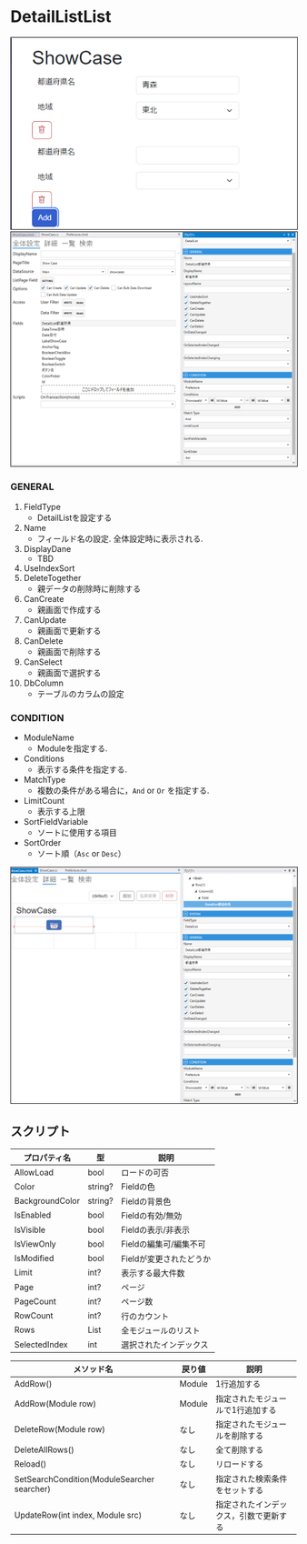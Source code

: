 # DetailListList

<img src="../../images/DetailList表示.png" alt="DetailList表示" title="DetailList表示" style="border: 1px solid;">

<img src="../../images/DetailList設定.png" alt="DetailList設定" title="DetailList設定" style="border: 1px solid;" >

### GENERAL
1. FieldType
    - DetailListを設定する
2. Name
    - フィールド名の設定. 全体設定時に表示される.
3. DisplayDane
    - TBD
4. UseIndexSort
5. DeleteTogether
   - 親データの削除時に削除する
6. CanCreate
   - 親画面で作成する
7. CanUpdate
   - 親画面で更新する
8. CanDelete
   - 親画面で削除する
9. CanSelect
   - 親画面で選択する
10. DbColumn
    - テーブルのカラムの設定

### CONDITION
- ModuleName
  - Moduleを指定する.
- Conditions
  - 表示する条件を指定する.
- MatchType
  - 複数の条件がある場合に，`And` or `Or` を指定する.
- LimitCount
  - 表示する上限
- SortFieldVariable
  - ソートに使用する項目
- SortOrder
  - ソート順（`Asc` or `Desc`）
<img src="../../images/DetailList詳細.png" alt="DetailList詳細" title="DetailList詳細" style="border: 1px solid;">


## スクリプト
| プロパティ名          | 型            | 説明             |
|-----------------|--------------|----------------|
| AllowLoad       | bool         | ロードの可否         |
| Color           | string?      | Fieldの色        |
| BackgroundColor | string?      | Fieldの背景色      | 
| IsEnabled       | bool         | Fieldの有効/無効    |
| IsVisible       | bool         | Fieldの表示/非表示   |
| IsViewOnly      | bool         | Fieldの編集可/編集不可 |
| IsModified      | bool         | Fieldが変更されたどうか |
| Limit           | int?         | 表示する最大件数       |
| Page            | int?         | ページ            |
| PageCount       | int?         | ページ数           |
| RowCount        | int?         | 行のカウント         |
| Rows            | List<Module> | 全モジュールのリスト     |
| SelectedIndex   | int          | 選択されたインデックス    |

| メソッド名                                       | 戻り値    | 説明                  |
|---------------------------------------------|--------|---------------------|
| AddRow()                                    | Module | 1行追加する              |
| AddRow(Module row)                          | Module | 指定されたモジュールで1行追加する   |
| DeleteRow(Module row)                       | なし     | 指定されたモジュールを削除する     |
| DeleteAllRows()                             | なし     | 全て削除する              |
| Reload()                                    | なし     | リロードする              |
| SetSearchCondition(ModuleSearcher searcher) | なし     | 指定された検索条件をセットする     |
| UpdateRow(int index, Module src)            | なし     | 指定されたインデックス，引数で更新する |
